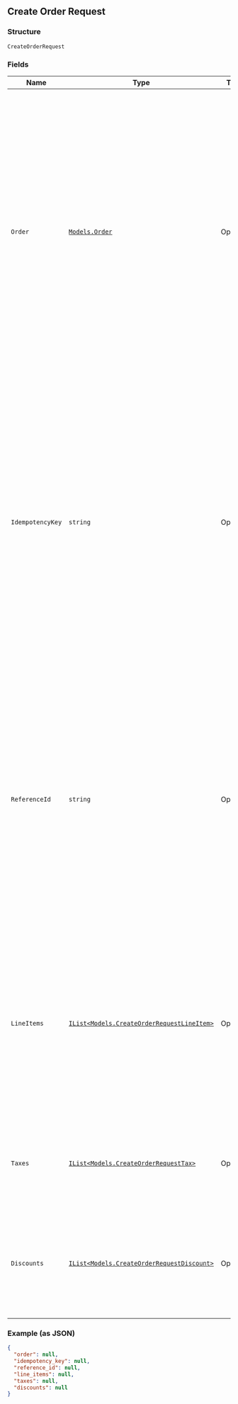 ## Create Order Request

### Structure

`CreateOrderRequest`

### Fields

| Name | Type | Tags | Description |
|  --- | --- | --- | --- |
| `Order` | [`Models.Order`](/doc/models/order.md) | Optional | Contains all information related to a single order to process with Square,<br>including line items that specify the products to purchase. Order objects also<br>include information on any associated tenders, refunds, and returns.<br><br>All Connect V2 Transactions have all been converted to Orders including all associated<br>itemization data. |
| `IdempotencyKey` | `string` | Optional | A value you specify that uniquely identifies this<br>order among orders you've created.<br><br>If you're unsure whether a particular order was created successfully,<br>you can reattempt it with the same idempotency key without<br>worrying about creating duplicate orders.<br><br>See [Idempotency](https://developer.squareup.com/docs/basics/api101/idempotency) for more information. |
| `ReferenceId` | `string` | Optional | __Deprecated__: Please set the reference_id on the nested [order](#type-order) field<br>instead.<br><br>An optional ID you can associate with the order for your own<br>purposes (such as to associate the order with an entity ID in your<br>own database).<br><br>This value cannot exceed 40 characters. |
| `LineItems` | [`IList<Models.CreateOrderRequestLineItem>`](/doc/models/create-order-request-line-item.md) | Optional | __Deprecated__: Please set the line_items on the nested [order](#type-order) field<br>instead.<br><br>The line items to associate with this order.<br><br>Each line item represents a different product to include in a purchase. |
| `Taxes` | [`IList<Models.CreateOrderRequestTax>`](/doc/models/create-order-request-tax.md) | Optional | __Deprecated__: Please set the taxes on the nested [order](#type-order) field instead.<br><br>The taxes to include on the order. |
| `Discounts` | [`IList<Models.CreateOrderRequestDiscount>`](/doc/models/create-order-request-discount.md) | Optional | __Deprecated__: Please set the discounts on the nested [order](#type-order) field instead.<br><br>The discounts to include on the order. |

### Example (as JSON)

```json
{
  "order": null,
  "idempotency_key": null,
  "reference_id": null,
  "line_items": null,
  "taxes": null,
  "discounts": null
}
```

